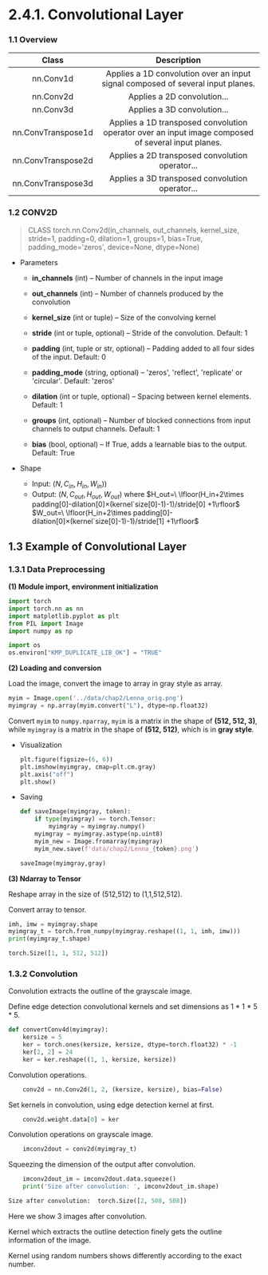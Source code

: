 # 2.4.1. Convolutional Layer

### 1.1 Overview

| Class | Description |
| :---: | :---: |
| nn.Conv1d | Applies a 1D convolution over an input signal composed of several input planes. |
| nn.Conv2d | Applies a 2D convolution... |
| nn.Conv3d | Applies a 3D convolution... |
| nn.ConvTranspose1d | Applies a 1D transposed convolution operator over an input image composed of several input planes.| 
| nn.ConvTranspose2d | Applies a 2D transposed convolution operator... |
| nn.ConvTranspose3d | Applies a 3D transposed convolution operator... |

### 1.2 CONV2D
> CLASS torch.nn.Conv2d(in_channels, out_channels, kernel_size, stride=1, padding=0, dilation=1, groups=1, bias=True, padding_mode='zeros', device=None, dtype=None)

- Parameters
  - **in_channels** (int) – Number of channels in the input image

  - **out_channels** (int) – Number of channels produced by the convolution

  - **kernel_size** (int or tuple) – Size of the convolving kernel

  - **stride** (int or tuple, optional) – Stride of the convolution. Default: 1

  - **padding** (int, tuple or str, optional) – Padding added to all four sides of the input. Default: 0

  - **padding_mode** (string, optional) – 'zeros', 'reflect', 'replicate' or 'circular'. Default: 'zeros'

  - **dilation** (int or tuple, optional) – Spacing between kernel elements. Default: 1

  - **groups** (int, optional) – Number of blocked connections from input channels to output channels. Default: 1

  - **bias** (bool, optional) – If True, adds a learnable bias to the output. Default: True
  
- Shape
  - Input: $(N, C_{in}, H_{in}, W_{in}) )$
  - Output: $(N, C_{out}, H_{out}, W_{out})$ where $H_out=\ \lfloor(H_in+2\times padding[0]-dilation[0]×(kernel`size[0]-1)-1)/stride[0] +1\rfloor$ $W_out=\ \lfloor(H_in+2\times padding[0]-dilation[0]×(kernel`size[0]-1)-1)/stride[1] +1\rfloor$

## 1.3 Example of Convolutional Layer

### 1.3.1 Data Preprocessing

**(1) Module import, environment initialization**

  ```python
  import torch
  import torch.nn as nn
  import matplotlib.pyplot as plt
  from PIL import Image
  import numpy as np
  
  import os
  os.environ["KMP_DUPLICATE_LIB_OK"] = "TRUE"
  ```

**(2) Loading and conversion**

Load the image, convert the image to array in gray style as array.

```python
myim = Image.open('../data/chap2/Lenna_orig.png')
myimgray = np.array(myim.convert("L"), dtype=np.float32)
```

Convert ```myim``` to ```numpy.nparray```,  ```myim``` is
a matrix in the shape of **(512, 512, 3)**, while ```myimgray```
is a matrix in the shape of **(512, 512)**, which is in **gray style**.

- Visualization
  ```python
  plt.figure(figsize=(6, 6))
  plt.imshow(myimgray, cmap=plt.cm.gray)
  plt.axis("off")
  plt.show()
  ```

- Saving
  ```python
  def saveImage(myimgray, token):
      if type(myimgray) == torch.Tensor:
          myimgray = myimgray.numpy()
      myimgray = myimgray.astype(np.uint8)
      myim_new = Image.fromarray(myimgray)
      myim_new.save(f'data/chap2/Lenna_{token}.png')
  
  saveImage(myimgray,gray)
  ```

**(3) Ndarray to Tensor**

Reshape array in the size of (512,512) to (1,1,512,512).

Convert array to tensor.

```python
imh, imw = myimgray.shape
myimgray_t = torch.from_numpy(myimgray.reshape((1, 1, imh, imw)))
print(myimgray_t.shape)

torch.Size([1, 1, 512, 512])
```

### 1.3.2 Convolution

Convolution extracts the outline of the grayscale image.

Define edge detection convolutional kernels and set dimensions as 1 * 1 * 5 * 5.

```python
def convertConv4d(myimgray):
    kersize = 5
    ker = torch.ones(kersize, kersize, dtype=torch.float32) * -1
    ker[2, 2] = 24
    ker = ker.reshape((1, 1, kersize, kersize))
```

Convolution operations.
```python
    conv2d = nn.Conv2d(1, 2, (kersize, kersize), bias=False)
```

Set kernels in convolution, using edge detection kernel at first.
```python
    conv2d.weight.data[0] = ker
```

Convolution operations on grayscale image.
```python
    imconv2dout = conv2d(myimgray_t)
```

Squeezing the dimension of the output after convolution.
```python
    imconv2dout_im = imconv2dout.data.squeeze()
    print('Size after convolution: ', imconv2dout_im.shape)

Size after convolution:  torch.Size([2, 508, 508])
```

Here we show 3 images after convolution.

Kernel which extracts the outline detection finely gets the outline information of the image.

Kernel using random numbers shows differently according to the exact number.
